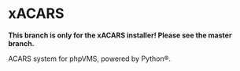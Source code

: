 # xACARS
**This branch is only for the xACARS installer! Please see the master branch.**

ACARS system for phpVMS, powered by Python®.